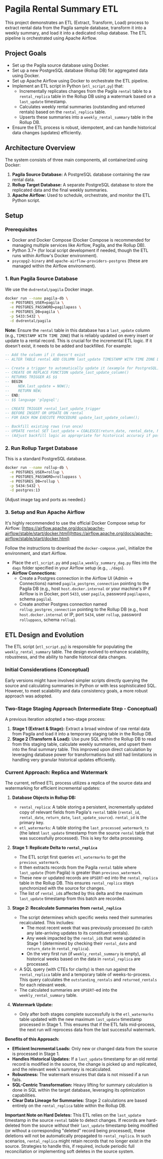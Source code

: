 # Pagila Rental Summary ETL

This project demonstrates an ETL (Extract, Transform, Load) process to extract rental data 
from the Pagila sample database, transform it into a weekly summary, and load it into a 
dedicated rollup database. The ETL pipeline is orchestrated using Apache Airflow.

## Project Goals
- Set up the Pagila source database using Docker.
- Set up a new PostgreSQL database (Rollup DB) for aggregated data using Docker.
- Set up Apache Airflow using Docker to orchestrate the ETL pipeline.
- Implement an ETL script in Python (`etl_script.py`) that:
    - Incrementally replicates changes from the Pagila `rental` table to a `rental_replica` table in the Rollup DB using a watermark based on a `last_update` timestamp.
    - Calculates weekly rental summaries (outstanding and returned rentals) based on the `rental_replica` table.
    - Upserts these summaries into a `weekly_rental_summary` table in the Rollup DB.
- Ensure the ETL process is robust, idempotent, and can handle historical data changes (updates) efficiently.

## Architecture Overview
The system consists of three main components, all containerized using Docker:
1.  **Pagila Source Database:** A PostgreSQL database containing the raw rental data.
2.  **Rollup Target Database:** A separate PostgreSQL database to store the replicated data and the final weekly summaries.
3.  **Apache Airflow:** Used to schedule, orchestrate, and monitor the ETL Python script.

## Setup

### Prerequisites
- Docker and Docker Compose (Docker Compose is recommended for managing multiple services like Airflow, Pagila, and the Rollup DB).
- Python 3.7+ (for local script development if needed, though the ETL runs within Airflow's Docker environment).
- `psycopg2-binary` and `apache-airflow-providers-postgres` (these are managed within the Airflow environment).

### 1. Run Pagila Source Database
We use the `dvdrental/pagila` Docker image.
```bash
docker run --name pagila-db \
  -e POSTGRES_USER=pagila \
  -e POSTGRES_PASSWORD=pagilapass \
  -e POSTGRES_DB=pagila \
  -p 5433:5432 \
  -d dvdrental/pagila
```
**Note:** Ensure the `rental` table in this database has a `last_update` column (e.g., `TIMESTAMP WITH TIME ZONE`) that is reliably updated on every insert or update to a rental record. This is crucial for the incremental ETL logic. If it doesn't exist, it needs to be added and backfilled. For example:
```sql
-- Add the column if it doesn't exist
-- ALTER TABLE rental ADD COLUMN last_update TIMESTAMP WITH TIME ZONE DEFAULT NOW();

-- Create a trigger to automatically update it (example for PostgreSQL)
-- CREATE OR REPLACE FUNCTION update_last_update_column()
-- RETURNS TRIGGER AS $$
-- BEGIN
--    NEW.last_update = NOW();
--    RETURN NEW;
-- END;
-- $$ language 'plpgsql';

-- CREATE TRIGGER rental_last_update_trigger
-- BEFORE INSERT OR UPDATE ON rental
-- FOR EACH ROW EXECUTE PROCEDURE update_last_update_column();

-- Backfill existing rows (run once)
-- UPDATE rental SET last_update = COALESCE(return_date, rental_date, NOW()); 
-- (Adjust backfill logic as appropriate for historical accuracy if possible)
```

### 2. Run Rollup Target Database
This is a standard PostgreSQL database.
```bash
docker run --name rollup-db \
  -e POSTGRES_USER=rollup \
  -e POSTGRES_PASSWORD=rolluppass \
  -e POSTGRES_DB=rollup \
  -p 5434:5432 \
  -d postgres:13 
```
(Adjust image tag and ports as needed.)

### 3. Setup and Run Apache Airflow
It's highly recommended to use the official Docker Compose setup for Airflow:
[https://airflow.apache.org/docs/apache-airflow/stable/start/docker.html](https://airflow.apache.org/docs/apache-airflow/stable/start/docker.html)

Follow the instructions to download the `docker-compose.yaml`, initialize the environment, and start Airflow.
- Place the `etl_script.py` and `pagila_weekly_summary_dag.py` files into the `dags` folder specified in your Airflow setup (e.g., `./dags`).
- **Airflow Connections:**
    - Create a Postgres connection in the Airflow UI (Admin -> Connections) named `pagila_postgres_connection` pointing to the Pagila DB (e.g., host `host.docker.internal` or your machine's IP if Airflow is in Docker, port `5433`, user `pagila`, password `pagilapass`, schema `pagila`).
    - Create another Postgres connection named `rollup_postgres_connection` pointing to the Rollup DB (e.g., host `host.docker.internal` or IP, port `5434`, user `rollup`, password `rolluppass`, schema `rollup`).

## ETL Design and Evolution

The ETL script (`etl_script.py`) is responsible for populating the `weekly_rental_summary` table. The design evolved to enhance scalability, robustness, and the ability to handle historical data changes.

### Initial Considerations (Conceptual)
Early versions might have involved simpler scripts directly querying the source and calculating summaries in Python or with less sophisticated SQL. However, to meet scalability and data consistency goals, a more robust approach was adopted.

### Two-Stage Staging Approach (Intermediate Step - Conceptual)
A previous iteration adopted a two-stage process:
1.  **Stage 1 (Extract & Stage):** Extract a broad window of raw rental data from Pagila and load it into a temporary staging table in the Rollup DB.
2.  **Stage 2 (Transform & Load):** Use pure SQL within the Rollup DB to read from this staging table, calculate weekly summaries, and upsert them into the final summary table.
This improved upon direct calculation by leveraging database power for transformations but still had limitations in handling very granular historical updates efficiently.

### Current Approach: Replica and Watermark
The current, refined ETL process utilizes a replica of the source data and watermarking for efficient incremental updates:

1.  **Database Objects in Rollup DB:**
    *   `rental_replica`: A table storing a persistent, incrementally updated copy of relevant fields from Pagila's `rental` table (`rental_id`, `rental_date`, `return_date`, `last_update_source`). `rental_id` is the primary key.
    *   `etl_watermarks`: A table storing the `last_processed_watermark_ts` (the latest `last_update` timestamp from the source `rental` table that was successfully processed). This is key for delta processing.

2.  **Stage 1: Replicate Delta to `rental_replica`**
    *   The ETL script first queries `etl_watermarks` to get the `previous_watermark`.
    *   It then extracts records from the Pagila `rental` table where `last_update` (from Pagila) is greater than `previous_watermark`.
    *   These new or updated records are `UPSERT`-ed into the `rental_replica` table in the Rollup DB. This ensures `rental_replica` stays synchronized with the source for changes.
    *   The list of `rental_id`s affected by this delta and the maximum `last_update` timestamp from this batch are recorded.

3.  **Stage 2: Recalculate Summaries from `rental_replica`**
    *   The script determines which specific weeks need their summaries recalculated. This includes:
        *   The most recent week that was previously processed (to catch any late-arriving updates to its constituent rentals).
        *   Any week impacted by the `rental_id`s that were updated in Stage 1 (determined by checking their `rental_date` and `return_date` in `rental_replica`).
        *   On the very first run (if `weekly_rental_summary` is empty), all historical weeks based on the data in `rental_replica` are processed.
    *   A SQL query (with CTEs for clarity) is then run against the `rental_replica` table and a temporary table of weeks-to-process. This query calculates the `outstanding_rentals` and `returned_rentals` for each relevant week.
    *   The calculated summaries are `UPSERT`-ed into the `weekly_rental_summary` table.

4.  **Watermark Update:**
    *   Only after both stages complete successfully is the `etl_watermarks` table updated with the new maximum `last_update` timestamp processed in Stage 1. This ensures that if the ETL fails mid-process, the next run will reprocess data from the last successful watermark.

**Benefits of this Approach:**
-   **Efficient Incremental Loads:** Only new or changed data from the source is processed in Stage 1.
-   **Handles Historical Updates:** If a `last_update` timestamp for an old rental record is modified in the source, the change is picked up and replicated, and the relevant week's summary is recalculated.
-   **Robustness:** The watermark ensures that data is not missed if a run fails.
-   **SQL-Centric Transformation:** Heavy lifting for summary calculation is done in SQL within the target database, leveraging its optimization capabilities.
-   **Clear Data Lineage for Summaries:** Stage 2 calculations are based entirely on the `rental_replica` table within the Rollup DB.

**Important Note on Hard Deletes:** This ETL relies on the `last_update` timestamp in the source `rental` table to detect changes. If records are hard-deleted from the source *without* their `last_update` timestamp being modified (or without a corresponding "deleted" record being processed), these deletions will not be automatically propagated to `rental_replica`. In such scenarios, `rental_replica` might retain records that no longer exist in the source. Strategies to handle this, if required, include periodic full reconciliation or implementing soft deletes in the source system.
